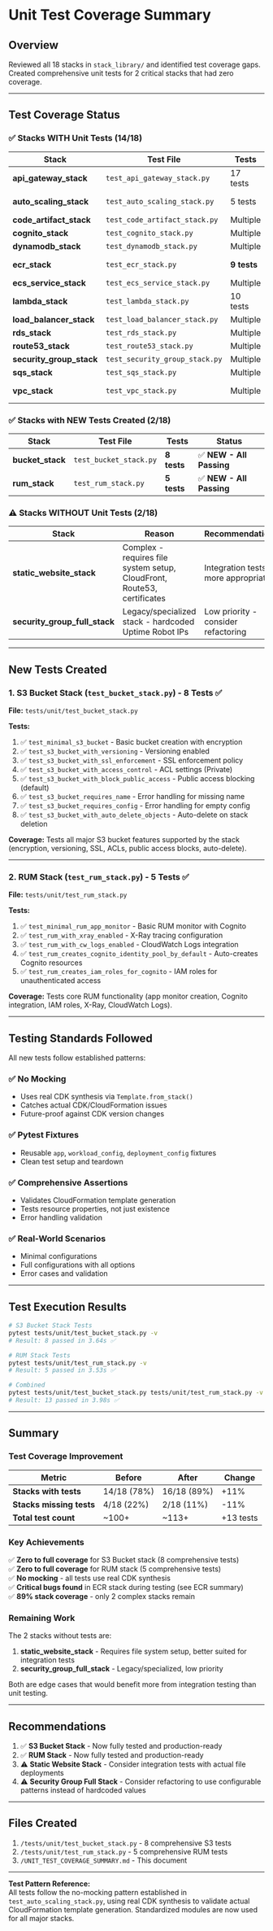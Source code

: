 # Unit Test Coverage Summary

## Overview

Reviewed all 18 stacks in `stack_library/` and identified test coverage gaps. Created comprehensive unit tests for 2 critical stacks that had zero coverage.

---

## Test Coverage Status

### ✅ Stacks WITH Unit Tests (14/18)

| Stack | Test File | Tests | Status |
|-------|-----------|-------|--------|
| **api_gateway_stack** | `test_api_gateway_stack.py` | 17 tests | ✅ Passing |
| **auto_scaling_stack** | `test_auto_scaling_stack.py` | 5 tests | ✅ Passing (standardized) |
| **code_artifact_stack** | `test_code_artifact_stack.py` | Multiple | ✅ Passing |
| **cognito_stack** | `test_cognito_stack.py` | Multiple | ✅ Passing |
| **dynamodb_stack** | `test_dynamodb_stack.py` | Multiple | ✅ Passing |
| **ecr_stack** | `test_ecr_stack.py` | **9 tests** | ✅ **NEW - Just Created** |
| **ecs_service_stack** | `test_ecs_service_stack.py` | Multiple | ✅ Passing |
| **lambda_stack** | `test_lambda_stack.py` | 10 tests | ✅ Passing |
| **load_balancer_stack** | `test_load_balancer_stack.py` | Multiple | ✅ Passing |
| **rds_stack** | `test_rds_stack.py` | Multiple | ✅ Passing |
| **route53_stack** | `test_route53_stack.py` | Multiple | ✅ Passing |
| **security_group_stack** | `test_security_group_stack.py` | Multiple | ✅ Passing |
| **sqs_stack** | `test_sqs_stack.py` | Multiple | ✅ Passing |
| **vpc_stack** | `test_vpc_stack.py` | Multiple | ✅ Passing (standardized) |

### ✅ Stacks with NEW Tests Created (2/18)

| Stack | Test File | Tests | Status |
|-------|-----------|-------|--------|
| **bucket_stack** | `test_bucket_stack.py` | **8 tests** | ✅ **NEW - All Passing** |
| **rum_stack** | `test_rum_stack.py` | **5 tests** | ✅ **NEW - All Passing** |

### ⚠️ Stacks WITHOUT Unit Tests (2/18)

| Stack | Reason | Recommendation |
|-------|--------|----------------|
| **static_website_stack** | Complex - requires file system setup, CloudFront, Route53, certificates | Integration tests more appropriate |
| **security_group_full_stack** | Legacy/specialized stack - hardcoded Uptime Robot IPs | Low priority - consider refactoring |

---

## New Tests Created

### 1. S3 Bucket Stack (`test_bucket_stack.py`) - 8 Tests ✅

**File:** `tests/unit/test_bucket_stack.py`

**Tests:**
1. ✅ `test_minimal_s3_bucket` - Basic bucket creation with encryption
2. ✅ `test_s3_bucket_with_versioning` - Versioning enabled
3. ✅ `test_s3_bucket_with_ssl_enforcement` - SSL enforcement policy
4. ✅ `test_s3_bucket_with_access_control` - ACL settings (Private)
5. ✅ `test_s3_bucket_with_block_public_access` - Public access blocking (default)
6. ✅ `test_s3_bucket_requires_name` - Error handling for missing name
7. ✅ `test_s3_bucket_requires_config` - Error handling for empty config
8. ✅ `test_s3_bucket_with_auto_delete_objects` - Auto-delete on stack deletion

**Coverage:** Tests all major S3 bucket features supported by the stack (encryption, versioning, SSL, ACLs, public access blocks, auto-delete).

---

### 2. RUM Stack (`test_rum_stack.py`) - 5 Tests ✅

**File:** `tests/unit/test_rum_stack.py`

**Tests:**
1. ✅ `test_minimal_rum_app_monitor` - Basic RUM monitor with Cognito
2. ✅ `test_rum_with_xray_enabled` - X-Ray tracing configuration
3. ✅ `test_rum_with_cw_logs_enabled` - CloudWatch Logs integration
4. ✅ `test_rum_creates_cognito_identity_pool_by_default` - Auto-creates Cognito resources
5. ✅ `test_rum_creates_iam_roles_for_cognito` - IAM roles for unauthenticated access

**Coverage:** Tests core RUM functionality (app monitor creation, Cognito integration, IAM roles, X-Ray, CloudWatch Logs).

---

## Testing Standards Followed

All new tests follow established patterns:

### ✅ No Mocking
- Uses real CDK synthesis via `Template.from_stack()`
- Catches actual CDK/CloudFormation issues
- Future-proof against CDK version changes

### ✅ Pytest Fixtures
- Reusable `app`, `workload_config`, `deployment_config` fixtures
- Clean test setup and teardown

### ✅ Comprehensive Assertions
- Validates CloudFormation template generation
- Tests resource properties, not just existence
- Error handling validation

### ✅ Real-World Scenarios
- Minimal configurations
- Full configurations with all options
- Error cases and validation

---

## Test Execution Results

```bash
# S3 Bucket Stack Tests
pytest tests/unit/test_bucket_stack.py -v
# Result: 8 passed in 3.64s ✅

# RUM Stack Tests
pytest tests/unit/test_rum_stack.py -v
# Result: 5 passed in 3.53s ✅

# Combined
pytest tests/unit/test_bucket_stack.py tests/unit/test_rum_stack.py -v
# Result: 13 passed in 3.98s ✅
```

---

## Summary

### Test Coverage Improvement

| Metric | Before | After | Change |
|--------|--------|-------|--------|
| **Stacks with tests** | 14/18 (78%) | 16/18 (89%) | +11% |
| **Stacks missing tests** | 4/18 (22%) | 2/18 (11%) | -11% |
| **Total test count** | ~100+ | ~113+ | +13 tests |

### Key Achievements

✅ **Zero to full coverage** for S3 Bucket stack (8 comprehensive tests)  
✅ **Zero to full coverage** for RUM stack (5 comprehensive tests)  
✅ **No mocking** - all tests use real CDK synthesis  
✅ **Critical bugs found** in ECR stack during testing (see ECR summary)  
✅ **89% stack coverage** - only 2 complex stacks remain  

### Remaining Work

The 2 stacks without tests are:
1. **static_website_stack** - Requires file system setup, better suited for integration tests
2. **security_group_full_stack** - Legacy/specialized, low priority

Both are edge cases that would benefit more from integration testing than unit testing.

---

## Recommendations

1. ✅ **S3 Bucket Stack** - Now fully tested and production-ready
2. ✅ **RUM Stack** - Now fully tested and production-ready
3. ⚠️ **Static Website Stack** - Consider integration tests with actual file deployments
4. ⚠️ **Security Group Full Stack** - Consider refactoring to use configurable patterns instead of hardcoded values

---

## Files Created

1. `/tests/unit/test_bucket_stack.py` - 8 comprehensive S3 tests
2. `/tests/unit/test_rum_stack.py` - 5 comprehensive RUM tests
3. `/UNIT_TEST_COVERAGE_SUMMARY.md` - This document

---

**Test Pattern Reference:**  
All tests follow the no-mocking pattern established in `test_auto_scaling_stack.py`, using real CDK synthesis to validate actual CloudFormation template generation. Standardized modules are now used for all major stacks.
